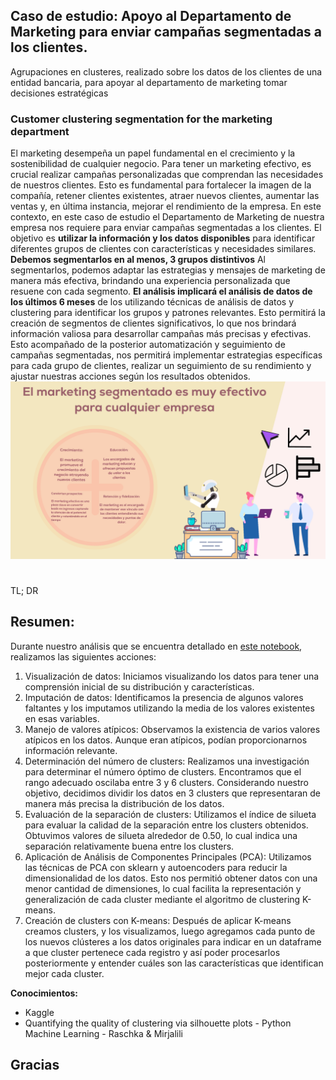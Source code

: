 ## Caso de estudio: Apoyo al Departamento de Marketing para enviar campañas segmentadas a los clientes.

Agrupaciones en clusteres, realizado sobre los datos de los clientes de una entidad bancaria, para apoyar al departamento de marketing tomar decisiones estratégicas
### Customer clustering segmentation for the marketing department
El marketing desempeña un papel fundamental en el crecimiento y la sostenibilidad de cualquier negocio. Para tener un marketing efectivo, es crucial realizar campañas personalizadas que comprendan las necesidades de nuestros clientes. Esto es fundamental para fortalecer la imagen de la compañía, retener clientes existentes, atraer nuevos clientes, aumentar las ventas y, en última instancia, mejorar el rendimiento de la empresa.
En este contexto, en este caso de estudio el Departamento de Marketing de nuestra empresa nos requiere para enviar campañas segmentadas a los clientes. El objetivo es **utilizar la información y los datos disponibles** para identificar diferentes grupos de clientes con características y necesidades similares. **Debemos segmentarlos en al menos, 3 grupos distintivos** Al segmentarlos, podemos adaptar las estrategias y mensajes de marketing de manera más efectiva, brindando una experiencia personalizada que resuene con cada segmento.
**El análisis implicará el análisis de datos de los últimos 6 meses** de los utilizando técnicas de análisis de datos y clustering para identificar los grupos y patrones relevantes. Esto permitirá la creación de segmentos de clientes significativos, lo que nos brindará información valiosa para desarrollar campañas más precisas y efectivas.
Esto acompañado de la posterior automatización y seguimiento de campañas segmentadas, nos permitirá implementar estrategias específicas para cada grupo de clientes, realizar un seguimiento de su rendimiento y ajustar nuestras acciones según los resultados obtenidos.
![marketing](media/img1.png)
#


TL; DR
## Resumen:

Durante nuestro análisis que se encuentra detallado en [este notebook](Kmeans_clustering_Segmentacion_de_clientes_para_marketing_.ipynb), realizamos las siguientes acciones:
1. Visualización de datos: Iniciamos visualizando los datos para tener una comprensión inicial de su distribución y características.
2. Imputación de datos: Identificamos la presencia de algunos valores faltantes y los imputamos utilizando la media de los valores existentes en esas variables.
3. Manejo de valores atípicos: Observamos la existencia de varios valores atípicos en los datos. Aunque eran atípicos, podían proporcionarnos información relevante.
4. Determinación del número de clusters: Realizamos una investigación para determinar el número óptimo de clusters. Encontramos que el rango adecuado oscilaba entre 3 y 6 clusters. Considerando nuestro objetivo, decidimos dividir los datos en 3 clusters que representaran de manera más precisa la distribución de los datos.
5. Evaluación de la separación de clusters: Utilizamos el índice de silueta para evaluar la calidad de la separación entre los clusters obtenidos. Obtuvimos valores de silueta alrededor de 0.50, lo cual indica una separación relativamente buena entre los clusters.
6. Aplicación de Análisis de Componentes Principales (PCA): Utilizamos las técnicas de PCA con sklearn y autoencoders para reducir la dimensionalidad de los datos. Esto nos permitió obtener datos con una menor cantidad de dimensiones, lo cual facilita la representación y generalización de cada cluster mediante el algoritmo de clustering K-means.
7. Creación de clusters con K-means: Después de aplicar K-means creamos clusters, y los visualizamos, luego agregamos cada punto de los nuevos clústeres a los datos originales para indicar en un dataframe a que cluster pertenece cada registro y así poder procesarlos posteriormente y entender cuáles son las características que identifican mejor cada cluster.

**Conocimientos:**
- Kaggle
- Quantifying the quality of clustering via silhouette plots - Python Machine Learning - Raschka & Mirjalili


## Gracias
